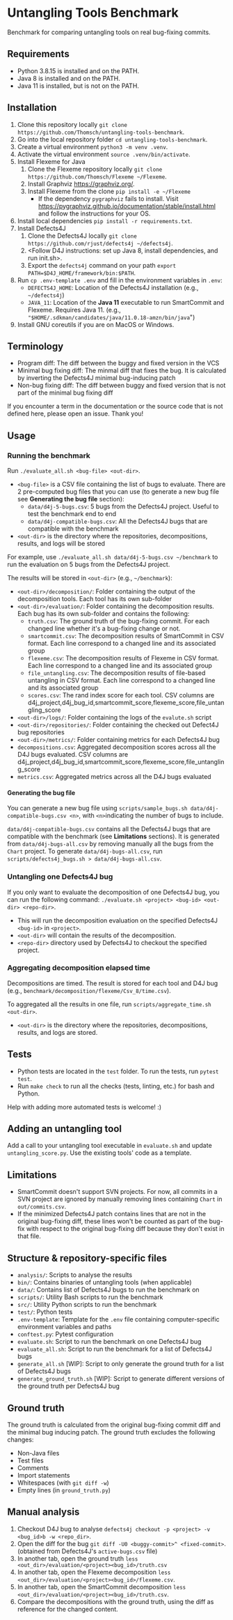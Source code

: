 # Untangling Tools Benchmark

Benchmark for comparing untangling tools on real bug-fixing commits.

## Requirements

- Python 3.8.15 is installed and on the PATH.
- Java 8 is installed and on the PATH.
- Java 11 is installed, but is not on the PATH.

## Installation

1. Clone this repository locally `git clone https://github.com/Thomsch/untangling-tools-benchmark`.
2. Go into the local repository folder `cd untangling-tools-benchmark`.
3. Create a virtual environment `python3 -m venv .venv`.
4. Activate the virtual environment `source .venv/bin/activate`.
5. Install Flexeme for Java
   1. Clone the Flexeme repository locally `git clone https://github.com/Thomsch/Flexeme ~/Flexeme`.
   2. Install Graphviz https://graphviz.org/.
   3. Install Flexeme from the clone `pip install -e ~/Flexeme`
      - If the dependency `pygraphviz` fails to install. Visit https://pygraphviz.github.io/documentation/stable/install.html and follow the instructions for your OS.
6. Install local dependencies `pip install -r requirements.txt`.
7. Install Defects4J
    1. Clone the Defects4J locally `git clone https://github.com/rjust/defects4j ~/defects4j`.
    2. <Follow D4J instructions: set up Java 8, install dependencies, and run init.sh>.
    3. Export the `defects4j` command on your path `export PATH=$D4J_HOME/framework/bin:$PATH`.
8. Run `cp .env-template .env` and fill in the environment variables in `.env`:
    - `DEFECTS4J_HOME`: Location of the Defects4J installation (e.g., `~/defects4j`)
    - `JAVA_11`: Location of the **Java 11** executable to run SmartCommit and Flexeme. Requires Java 11. (e.g., `"$HOME/.sdkman/candidates/java/11.0.18-amzn/bin/java`")
9. Install GNU coreutils if you are on MacOS or Windows.

## Terminology
- Program diff: The diff between the buggy and fixed version in the VCS
- Minimal bug fixing diff: The minmal diff that fixes the bug. It is calculated by inverting the Defects4J minimal bug-inducing patch  
- Non-bug fixing diff: The diff between buggy and fixed version that is not part of the minimal bug fixing diff

If you encounter a term in the documentation or the source code that is not defined here, please open an issue. Thank you!

## Usage
### Running the benchmark

Run `./evaluate_all.sh <bug-file> <out-dir>`.

- `<bug-file>` is a CSV file containing the list of bugs to evaluate. There are 2 pre-computed bug files that you can
  use (to generate a new bug file see **Generating the bug file** section):
    - `data/d4j-5-bugs.csv`: 5 bugs from the Defects4J project. Useful to test the benchmark end to end
    - `data/d4j-compatible-bugs.csv`: All the Defects4J bugs that are compatible with the benchmark
- `<out-dir>` is the directory where the repositories, decompositions, results, and logs will be stored

For example, use `./evaluate_all.sh data/d4j-5-bugs.csv ~/benchmark` to run the evaluation on 5 bugs from the Defects4J
project.

The results will be stored in `<out-dir>` (e.g., `~/benchmark`):
- `<out-dir>/decomposition/`: Folder containing the output of the decomposition tools. Each tool has its own sub-folder
- `<out-dir>/evaluation/`: Folder containing the decomposition results. Each bug has its own sub-folder and contains the following:
  - `truth.csv`: The ground truth of the bug-fixing commit. For each changed line whether it's a bug-fixing change or not.
  - `smartcommit.csv`: The decomposition results of SmartCommit in CSV format. Each line correspond to a changed line and its associated group
  - `flexeme.csv`: The decomposition results of Flexeme in CSV format. Each line correspond to a changed line and its associated group
  - `file_untangling.csv`: The decomposition results of file-based untangling in CSV format. Each line correspond to a changed line and its associated group
  - `scores.csv`: The rand index score for each tool. CSV columns are d4j_project,d4j_bug_id,smartcommit_score,flexeme_score,file_untangling_score
- `<out-dir>/logs/`: Folder containing the logs of the `evalute.sh` script
- `<out-dir>/repositories/`: Folder containing the checked out Defect4J bug repositories
- `<out-dir>/metrics/`: Folder containing metrics for each Defects4J bug
- `decompositions.csv`: Aggregated decomposition scores across all the D4J bugs evaluated. CSV columns are d4j_project,d4j_bug_id,smartcommit_score,flexeme_score,file_untangling_score
- `metrics.csv`: Aggregated metrics across all the D4J bugs evaluated

#### Generating the bug file

You can generate a new bug file using `scripts/sample_bugs.sh data/d4j-compatible-bugs.csv <n>`, with `<n>`indicating
the number of bugs to include.

`data/d4j-compatible-bugs.csv` contains all the Defects4J bugs that are compatible with the benchmark (see **Limitations** sections).
It is generated from `data/d4j-bugs-all.csv` by removing manually all the bugs from the `Chart` project.
To generate `data/d4j-bugs-all.csv`, run `scripts/defects4j_bugs.sh > data/d4j-bugs-all.csv`.

### Untangling one Defects4J bug
If you only want to evaluate the decomposition of one Defects4J bug, you can run the following command: `./evaluate.sh <project> <bug-id> <out-dir> <repo-dir>`.
- This will run the decomposition evaluation on the specified Defects4J `<bug-id>` in `<project>`.
- `<out-dir>` will contain the results of the decomposition.
- `<repo-dir>` directory used by Defects4J to checkout the specified project.

### Aggregating decomposition elapsed time
Decompositions are timed. The result is stored for each tool and D4J bug (e.g., `benchmark/decomposition/flexeme/Csv_8/time.csv`).

To aggregated all the results in one file, run `scripts/aggregate_time.sh <out-dir>`.
- `<out-dir>` is the directory where the repositories, decompositions, results, and logs are stored.

## Tests
- Python tests are located in the `test` folder. To run the tests, run `pytest test`.
- Run `make check` to run all the checks (tests, linting, etc.) for bash and Python.

Help with adding more automated tests is welcome! :)

## Adding an untangling tool

Add a call to your untangling tool executable in `evaluate.sh` and update `untangling_score.py`. Use the existing tools' code as a template.

## Limitations

- SmartCommit doesn't support SVN projects. For now, all commits in a SVN project are ignored by manually removing lines
  containing `Chart` in `out/commits.csv`.
- If the minimized Defects4J patch contains lines that are not in the original bug-fixing diff, these lines won't be counted as part of the bug-fix with respect to the original bug-fixing diff because they don't exist in that file.

## Structure & repository-specific files
- `analysis/`: Scripts to analyse the results
- `bin/`: Contains binaries of untangling tools (when applicable)
- `data/`: Contains list of Defects4J bugs to run the benchmark on
- `scripts/`: Utility Bash scripts to run the benchmark
- `src/`: Utility Python scripts to run the benchmark
- `test/`: Python tests
- `.env-template`: Template for the `.env` file containing computer-specific environment variables and paths
- `conftest.py`: Pytest configuration
- `evaluate.sh`: Script to run the benchmark on one Defects4J bug
- `evaluate_all.sh`: Script to run the benchmark for a list of Defects4J bugs
- `generate_all.sh` [WIP]: Script to only generate the ground truth for a list of Defects4J bugs
- `generate_ground_truth.sh` [WIP]: Script to generate different versions of the ground truth per Defects4J bug

## Ground truth

The ground truth is calculated from the original bug-fixing commit diff and the minimal bug inducing patch.
The ground truth excludes the following changes:

- Non-Java files
- Test files
- Comments
- Import statements
- Whitespaces (with `git diff -w`)
- Empty lines (in `ground_truth.py`)

## Manual analysis

1. Checkout D4J bug to analyse `defects4j checkout -p <project> -v <bug_id>b -w <repo_dir>`.
2. Open the diff for the bug `git diff -U0 <buggy-commit>^ <fixed-commit>`. (obtained from Defects4J's `active-bugs.csv`
   file)
3. In another tab, open the ground truth `less <out_dir>/evaluation/<project><bug_id>/truth.csv`
4. In another tab, open the Flexeme decomposition `less <out_dir>/evaluation/<project><bug_id>/flexeme.csv`.
5. In another tab, open the SmartCommit decomposition `less <out_dir>/evaluation/<project><bug_id>/truth.csv`.
6. Compare the decompositions with the ground truth, using the diff as reference for the changed content.

